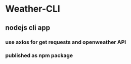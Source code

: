 # Weather-CLI
## nodejs cli app
### use axios for get requests and openweather API
### published as npm package
